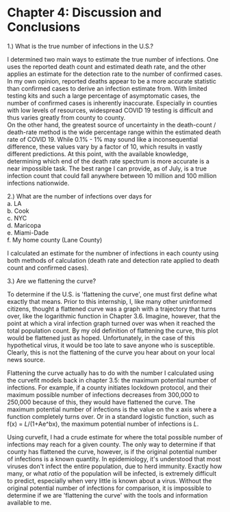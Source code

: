 Chapter 4: Discussion and Conclusions
======================================  
  
1.) What is the true number of infections in the U.S.?  

I determined two main ways to estimate the true number of infections. One uses the reported death count and estimated death rate, and the other applies an estimate for the detection rate to the number of confirmed cases. In my own opinion, reported deaths appear to be a more accurate statistic than confirmed cases to derive an infection estimate from. With limited testing kits and such a large percentage of asymptomatic cases, the number of confirmed cases is inherently inaccurate. Especially in counties with low levels of resources, widespread COVID 19 testing is difficult and thus varies greatly from county to county.   
On the other hand, the greatest source of uncertainty in the death-count / death-rate method is the wide percentage range within the estimated death rate of COVID 19. While 0.1% - 1% may sound like a inconsequential difference, these values vary by a factor of 10, which results in vastly different predictions. At this point, with the available knowledge, determining which end of the death rate spectrum is more accurate is a near impossible task. The best range I can provide, as of July, is a true infection count that could fall anywhere between 10 million and 100 million infections nationwide.   
  
2.) What are the number of infections over days for    
       a. LA     
       b. Cook    
       c. NYC    
       d. Maricopa      
       e. Miami-Dade    
       f. My home county (Lane County)   
       
I calculated an estimate for the numbner of infections in each county using both methods of calculation (death rate and detection rate applied to death count and confirmed cases).
  
3.) Are we flattening the curve?    

To determine if the U.S. is 'flattening the curve', one must first define what exactly that means. Prior to this internship, I, like many other uninformed citizens, thought a flattened curve was a graph with a trajectory that turns over, like the logarithmic function in Chapter 3.6. Imagine, however, that the point at which a viral infection graph turned over was when it reached the total population count. By my old definition of flattening the curve, this plot would be flattened just as hoped. Unfortunately, in the case of this hypothetical virus, it would be too late to save anyone who is susceptible. Clearly, this is not the flattening of the curve you hear about on your local news source.  

Flattening the curve actually has to do with the number I calculated using the curvefit models back in chapter 3.5: the maximum potential number of infections. For example, if a county initiates lockdown protocol, and their maximum possible number of infections decreases from 300,000 to 250,000 because of this, they would have flattened the curve. The maximum potential number of infections is the value on the x axis where a function completely turns over. Or in a standard logistic function, such as f(x) = *L*/(1+Ae^bx), the maximum potential number of infections is *L*. 

Using curvefit, I had a crude estimate for where the total possible number of infections may reach for a given county. The only way to determine if that county has flattened the curve, however, is if the original potential number of infections is a known quantity. In epidemiology, it's understood that most viruses don't infect the entire population, due to herd immunity. Exactly how many, or what *ratio* of the population will be infected, is extremely difficult to predict, especially when very little is known about a virus. Without the original potential number of infections for comparison, it is impossible to determine if we are 'flattening the curve' with the tools and information available to me. 